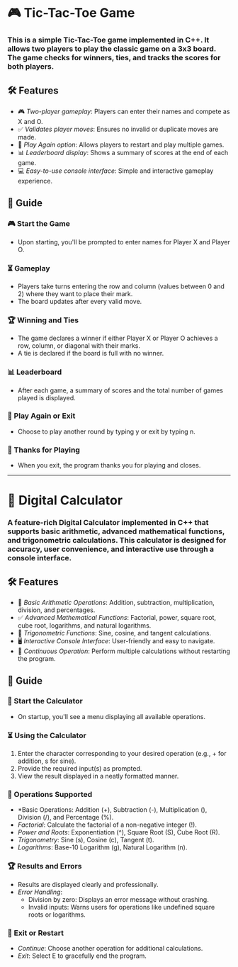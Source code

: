 # 🎮 Tic-Tac-Toe Game

### This is a simple Tic-Tac-Toe game implemented in C++. It allows two players to play the classic game on a 3x3 board. The game checks for winners, ties, and tracks the scores for both players.

## 🛠 Features

- 🎮 *Two-player gameplay*: Players can enter their names and compete as X and O.
- ✅ *Validates player moves*: Ensures no invalid or duplicate moves are made.
- 🔁 *Play Again option*: Allows players to restart and play multiple games.
- 📊 *Leaderboard display*: Shows a summary of scores at the end of each game.
- 💻 *Easy-to-use console interface*: Simple and interactive gameplay experience.

## 📝 Guide

### 🎮 Start the Game

- Upon starting, you'll be prompted to enter names for Player X and Player O.

### ⏳ Gameplay

- Players take turns entering the row and column (values between 0 and 2) where they want to place their mark.
- The board updates after every valid move.

### 🏆 Winning and Ties

- The game declares a winner if either Player X or Player O achieves a row, column, or diagonal with their marks.
- A tie is declared if the board is full with no winner.

### 📊 Leaderboard

- After each game, a summary of scores and the total number of games played is displayed.

### 🔄 Play Again or Exit

- Choose to play another round by typing y or exit by typing n.

### 🙏 Thanks for Playing

- When you exit, the program thanks you for playing and closes.

---

# 🧮 Digital Calculator

### A feature-rich Digital Calculator implemented in C++ that supports basic arithmetic, advanced mathematical functions, and trigonometric calculations. This calculator is designed for accuracy, user convenience, and interactive use through a console interface.

## 🛠 Features

- 🔢 *Basic Arithmetic Operations*: Addition, subtraction, multiplication, division, and percentages.
- ✅ *Advanced Mathematical Functions*: Factorial, power, square root, cube root, logarithms, and natural logarithms.
- 📐 *Trigonometric Functions*: Sine, cosine, and tangent calculations.
- 🖥 *Interactive Console Interface*: User-friendly and easy to navigate.
- 🔄 *Continuous Operation*: Perform multiple calculations without restarting the program.

## 📝 Guide

### 🏁 Start the Calculator

- On startup, you'll see a menu displaying all available operations.

### ⏳ Using the Calculator

1. Enter the character corresponding to your desired operation (e.g., + for addition, s for sine).
2. Provide the required input(s) as prompted.
3. View the result displayed in a neatly formatted manner.

### 🧮 Operations Supported

- *Basic Operations: Addition (+), Subtraction (-), Multiplication (), Division (/), and Percentage (%).
- *Factorial*: Calculate the factorial of a non-negative integer (!).
- *Power and Roots*: Exponentiation (^), Square Root (S), Cube Root (R).
- *Trigonometry*: Sine (s), Cosine (c), Tangent (t).
- *Logarithms*: Base-10 Logarithm (g), Natural Logarithm (n).

### 🏆 Results and Errors

- Results are displayed clearly and professionally.
- *Error Handling*:
  - Division by zero: Displays an error message without crashing.
  - Invalid inputs: Warns users for operations like undefined square roots or logarithms.

### 🔄 Exit or Restart

- *Continue*: Choose another operation for additional calculations.
- *Exit*: Select E to gracefully end the program.
